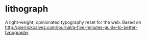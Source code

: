 # lithograph
A light-weight, opinionated typography reset for the web. Based on http://pierrickcalvez.com/journal/a-five-minutes-guide-to-better-typography
